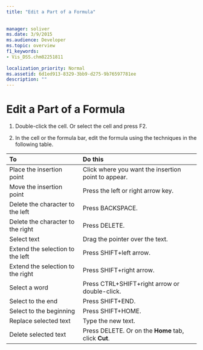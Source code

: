 ```yaml
---
title: "Edit a Part of a Formula"
 
 
manager: soliver
ms.date: 3/9/2015
ms.audience: Developer
ms.topic: overview
f1_keywords:
- Vis_DSS.chm82251811
 
localization_priority: Normal
ms.assetid: 6d1ed913-8329-3bb9-d275-9b76597781ee
description: ""
---
```


# Edit a Part of a Formula

1. Double-click the cell. Or select the cell and press F2.
    
2. In the cell or the formula bar, edit the formula using the techniques in the following table.
    
|**To**|**Do this**|
|:-----|:-----|
| Place the insertion point  <br/> | Click where you want the insertion point to appear.  <br/> |
| Move the insertion point  <br/> | Press the left or right arrow key.  <br/> |
| Delete the character to the left  <br/> | Press BACKSPACE.  <br/> |
| Delete the character to the right  <br/> | Press DELETE.  <br/> |
| Select text  <br/> | Drag the pointer over the text.  <br/> |
| Extend the selection to the left  <br/> | Press SHIFT+left arrow.  <br/> |
| Extend the selection to the right  <br/> | Press SHIFT+right arrow.  <br/> |
| Select a word  <br/> | Press CTRL+SHIFT+right arrow or double-click.  <br/> |
| Select to the end  <br/> | Press SHIFT+END.  <br/> |
| Select to the beginning  <br/> | Press SHIFT+HOME.  <br/> |
| Replace selected text  <br/> | Type the new text.  <br/> |
| Delete selected text  <br/> | Press DELETE. Or on the **Home** tab, click **Cut**.  <br/> |
   

